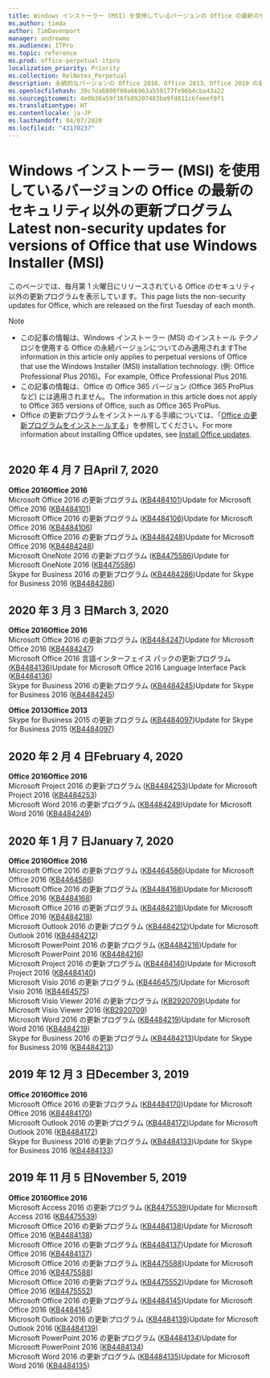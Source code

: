 ```yaml
---
title: Windows インストーラー (MSI) を使用しているバージョンの Office の最新のセキュリティ以外の更新プログラム
ms.author: timda
author: TimDavenport
manager: andrewmo
ms.audience: ITPro
ms.topic: reference
ms.prod: office-perpetual-itpro
localization_priority: Priority
ms.collection: RelNotes_Perpetual
description: 永続的なバージョンの Office 2016、Office 2013、Office 2010 の最新のセキュリティ以外の更新プログラム情報へのリンクを IT 技術者に提供します
ms.openlocfilehash: 39c7da6800f60a66963a559177fe96b4cba43a22
ms.sourcegitcommit: 4e0b36a59f36fb89207483ba9fd811c6feeef0f1
ms.translationtype: HT
ms.contentlocale: ja-JP
ms.lasthandoff: 04/07/2020
ms.locfileid: "43170237"
---
```

# <a name="latest-non-security-updates-for-versions-of-office-that-use-windows-installer-msi"></a><span data-ttu-id="f3046-103">Windows インストーラー (MSI) を使用しているバージョンの Office の最新のセキュリティ以外の更新プログラム</span><span class="sxs-lookup"><span data-stu-id="f3046-103">Latest non-security updates for versions of Office that use Windows Installer (MSI)</span></span>

<span data-ttu-id="f3046-104">このページでは、毎月第 1 火曜日にリリースされている Office のセキュリティ以外の更新プログラムを表示しています。</span><span class="sxs-lookup"><span data-stu-id="f3046-104">This page lists the non-security updates for Office, which are released on the first Tuesday of each month.</span></span>

> [!NOTE]
> - <span data-ttu-id="f3046-105">この記事の情報は、Windows インストーラー (MSI) のインストール テクノロジを使用する Office の永続バージョンについてのみ適用されます</span><span class="sxs-lookup"><span data-stu-id="f3046-105">The information in this article only applies to perpetual versions of Office that use the Windows Installer (MSI) installation technology.</span></span> <span data-ttu-id="f3046-106">(例: Office Professional Plus 2016)。</span><span class="sxs-lookup"><span data-stu-id="f3046-106">For example, Office Professional Plus 2016.</span></span>
> - <span data-ttu-id="f3046-107">この記事の情報は、Office の Office 365 バージョン (Office 365 ProPlus など) には適用されません。</span><span class="sxs-lookup"><span data-stu-id="f3046-107">The information in this article does not apply to Office 365 versions of Office, such as Office 365 ProPlus.</span></span>
> - <span data-ttu-id="f3046-108">Office の更新プログラムをインストールする手順については、「[Office の更新プログラムをインストールする](https://support.office.com/article/2ab296f3-7f03-43a2-8e50-46de917611c5)」を参照してください。</span><span class="sxs-lookup"><span data-stu-id="f3046-108">For more information about installing Office updates, see [Install Office updates](https://support.office.com/article/2ab296f3-7f03-43a2-8e50-46de917611c5).</span></span>
<br/><br/>

## <a name="april-7-2020"></a><span data-ttu-id="f3046-109">2020 年 4 月 7 日</span><span class="sxs-lookup"><span data-stu-id="f3046-109">April 7, 2020</span></span>

<span data-ttu-id="f3046-110">**Office 2016**</span><span class="sxs-lookup"><span data-stu-id="f3046-110">**Office 2016**</span></span><br/>
<span data-ttu-id="f3046-111">Microsoft Office 2016 の更新プログラム ([KB4484101](https://support.microsoft.com/help/4484101))</span><span class="sxs-lookup"><span data-stu-id="f3046-111">Update for Microsoft Office 2016 ([KB4484101](https://support.microsoft.com/help/4484101))</span></span><br/>
<span data-ttu-id="f3046-112">Microsoft Office 2016 の更新プログラム ([KB4484106](https://support.microsoft.com/help/4484106))</span><span class="sxs-lookup"><span data-stu-id="f3046-112">Update for Microsoft Office 2016 ([KB4484106](https://support.microsoft.com/help/4484106))</span></span><br/>
<span data-ttu-id="f3046-113">Microsoft Office 2016 の更新プログラム ([KB4484248](https://support.microsoft.com/help/4484248))</span><span class="sxs-lookup"><span data-stu-id="f3046-113">Update for Microsoft Office 2016 ([KB4484248](https://support.microsoft.com/help/4484248))</span></span><br/>
<span data-ttu-id="f3046-114">Microsoft OneNote 2016 の更新プログラム ([KB4475586](https://support.microsoft.com/help/4475586))</span><span class="sxs-lookup"><span data-stu-id="f3046-114">Update for Microsoft OneNote 2016 ([KB4475586](https://support.microsoft.com/help/4475586))</span></span><br/>
<span data-ttu-id="f3046-115">Skype for Business 2016 の更新プログラム ([KB4484286](https://support.microsoft.com/help/4484286))</span><span class="sxs-lookup"><span data-stu-id="f3046-115">Update for Skype for Business 2016 ([KB4484286](https://support.microsoft.com/help/4484286))</span></span> <br/>


## <a name="march-3-2020"></a><span data-ttu-id="f3046-116">2020 年 3 月 3 日</span><span class="sxs-lookup"><span data-stu-id="f3046-116">March 3, 2020</span></span>

<span data-ttu-id="f3046-117">**Office 2016**</span><span class="sxs-lookup"><span data-stu-id="f3046-117">**Office 2016**</span></span><br/>
<span data-ttu-id="f3046-118">Microsoft Office 2016 の更新プログラム ([KB4484247](https://support.microsoft.com/help/4484247))</span><span class="sxs-lookup"><span data-stu-id="f3046-118">Update for Microsoft Office 2016 ([KB4484247](https://support.microsoft.com/help/4484247))</span></span><br/> <span data-ttu-id="f3046-119">Microsoft Office 2016 言語インターフェイス パックの更新プログラム ([KB4484136](https://support.microsoft.com/help/4484136))</span><span class="sxs-lookup"><span data-stu-id="f3046-119">Update for Microsoft Office 2016 Language Interface Pack ([KB4484136](https://support.microsoft.com/help/4484136))</span></span><br/>
<span data-ttu-id="f3046-120">Skype for Business 2016 の更新プログラム ([KB4484245](https://support.microsoft.com/help/4484245))</span><span class="sxs-lookup"><span data-stu-id="f3046-120">Update for Skype for Business 2016 ([KB4484245](https://support.microsoft.com/help/4484245))</span></span> <br/>

<span data-ttu-id="f3046-121">**Office 2013**</span><span class="sxs-lookup"><span data-stu-id="f3046-121">**Office 2013**</span></span><br/>
<span data-ttu-id="f3046-122">Skype for Business 2015 の更新プログラム ([KB4484097](https://support.microsoft.com/help/4484097))</span><span class="sxs-lookup"><span data-stu-id="f3046-122">Update for Skype for Business 2015 ([KB4484097](https://support.microsoft.com/help/4484097))</span></span><br/>


## <a name="february-4-2020"></a><span data-ttu-id="f3046-123">2020 年 2 月 4 日</span><span class="sxs-lookup"><span data-stu-id="f3046-123">February 4, 2020</span></span>

<span data-ttu-id="f3046-124">**Office 2016**</span><span class="sxs-lookup"><span data-stu-id="f3046-124">**Office 2016**</span></span><br/>
<span data-ttu-id="f3046-125">Microsoft Project 2016 の更新プログラム ([KB4484253](https://support.microsoft.com/help/4484253))</span><span class="sxs-lookup"><span data-stu-id="f3046-125">Update for Microsoft Project 2016 ([KB4484253](https://support.microsoft.com/help/4484253))</span></span> <br/>
<span data-ttu-id="f3046-126">Microsoft Word 2016 の更新プログラム ([KB4484249](https://support.microsoft.com/help/4484249))</span><span class="sxs-lookup"><span data-stu-id="f3046-126">Update for Microsoft Word 2016 ([KB4484249](https://support.microsoft.com/help/4484249))</span></span> <br/>

## <a name="january-7-2020"></a><span data-ttu-id="f3046-127">2020 年 1 月 7 日</span><span class="sxs-lookup"><span data-stu-id="f3046-127">January 7, 2020</span></span>

<span data-ttu-id="f3046-128">**Office 2016**</span><span class="sxs-lookup"><span data-stu-id="f3046-128">**Office 2016**</span></span><br/>
<span data-ttu-id="f3046-129">Microsoft Office 2016 の更新プログラム ([KB4464586](https://support.microsoft.com/help/4464586))</span><span class="sxs-lookup"><span data-stu-id="f3046-129">Update for Microsoft Office 2016 ([KB4464586](https://support.microsoft.com/help/4464586))</span></span> <br/>
<span data-ttu-id="f3046-130">Microsoft Office 2016 の更新プログラム ([KB4484168](https://support.microsoft.com/help/4484168))</span><span class="sxs-lookup"><span data-stu-id="f3046-130">Update for Microsoft Office 2016 ([KB4484168](https://support.microsoft.com/help/4484168))</span></span> <br/>
<span data-ttu-id="f3046-131">Microsoft Office 2016 の更新プログラム ([KB4484218](https://support.microsoft.com/help/4484218))</span><span class="sxs-lookup"><span data-stu-id="f3046-131">Update for Microsoft Office 2016 ([KB4484218](https://support.microsoft.com/help/4484218))</span></span> <br/>
<span data-ttu-id="f3046-132">Microsoft Outlook 2016 の更新プログラム ([KB4484212](https://support.microsoft.com/help/4484212))</span><span class="sxs-lookup"><span data-stu-id="f3046-132">Update for Microsoft Outlook 2016 ([KB4484212](https://support.microsoft.com/help/4484212))</span></span> <br/>
<span data-ttu-id="f3046-133">Microsoft PowerPoint 2016 の更新プログラム ([KB4484216](https://support.microsoft.com/help/4484216))</span><span class="sxs-lookup"><span data-stu-id="f3046-133">Update for Microsoft PowerPoint 2016 ([KB4484216](https://support.microsoft.com/help/4484216))</span></span> <br/>
<span data-ttu-id="f3046-134">Microsoft Project 2016 の更新プログラム ([KB4484140](https://support.microsoft.com/help/4484140))</span><span class="sxs-lookup"><span data-stu-id="f3046-134">Update for Microsoft Project 2016 ([KB4484140](https://support.microsoft.com/help/4484140))</span></span> <br/>
<span data-ttu-id="f3046-135">Microsoft Visio 2016 の更新プログラム ([KB4464575](https://support.microsoft.com/help/4464575))</span><span class="sxs-lookup"><span data-stu-id="f3046-135">Update for Microsoft Visio 2016 ([KB4464575](https://support.microsoft.com/help/4464575))</span></span> <br/>
<span data-ttu-id="f3046-136">Microsoft Visio Viewer 2016 の更新プログラム ([KB2920709](https://support.microsoft.com/help/2920709))</span><span class="sxs-lookup"><span data-stu-id="f3046-136">Update for Microsoft Visio Viewer 2016 ([KB2920709](https://support.microsoft.com/help/2920709))</span></span> <br/>
<span data-ttu-id="f3046-137">Microsoft Word 2016 の更新プログラム ([KB4484219](https://support.microsoft.com/help/4484219))</span><span class="sxs-lookup"><span data-stu-id="f3046-137">Update for Microsoft Word 2016 ([KB4484219](https://support.microsoft.com/help/4484219))</span></span> <br/>
<span data-ttu-id="f3046-138">Skype for Business 2016 の更新プログラム ([KB4484213](https://support.microsoft.com/help/4484213))</span><span class="sxs-lookup"><span data-stu-id="f3046-138">Update for Skype for Business 2016 ([KB4484213](https://support.microsoft.com/help/4484213))</span></span> <br/>


## <a name="december-3-2019"></a><span data-ttu-id="f3046-139">2019 年 12 月 3 日</span><span class="sxs-lookup"><span data-stu-id="f3046-139">December 3, 2019</span></span>

<span data-ttu-id="f3046-140">**Office 2016**</span><span class="sxs-lookup"><span data-stu-id="f3046-140">**Office 2016**</span></span><br/>
<span data-ttu-id="f3046-141">Microsoft Office 2016 の更新プログラム ([KB4484170](https://support.microsoft.com/help/4484170))</span><span class="sxs-lookup"><span data-stu-id="f3046-141">Update for Microsoft Office 2016 ([KB4484170](https://support.microsoft.com/help/4484170))</span></span> <br/>
<span data-ttu-id="f3046-142">Microsoft Outlook 2016 の更新プログラム ([KB4484172](https://support.microsoft.com/help/4484172))</span><span class="sxs-lookup"><span data-stu-id="f3046-142">Update for Microsoft Outlook 2016 ([KB4484172](https://support.microsoft.com/help/4484172))</span></span> <br/>
<span data-ttu-id="f3046-143">Skype for Business 2016 の更新プログラム ([KB4484133](https://support.microsoft.com/help/4484133))</span><span class="sxs-lookup"><span data-stu-id="f3046-143">Update for Skype for Business 2016 ([KB4484133](https://support.microsoft.com/help/4484133))</span></span> <br/>

## <a name="november-5-2019"></a><span data-ttu-id="f3046-144">2019 年 11 月 5 日</span><span class="sxs-lookup"><span data-stu-id="f3046-144">November 5, 2019</span></span>

<span data-ttu-id="f3046-145">**Office 2016**</span><span class="sxs-lookup"><span data-stu-id="f3046-145">**Office 2016**</span></span><br/>
<span data-ttu-id="f3046-146">Microsoft Access 2016 の更新プログラム ([KB4475539](https://support.microsoft.com/help/4475539))</span><span class="sxs-lookup"><span data-stu-id="f3046-146">Update for Microsoft Access 2016 ([KB4475539](https://support.microsoft.com/help/4475539))</span></span> <br/>
<span data-ttu-id="f3046-147">Microsoft Office 2016 の更新プログラム ([KB4484138](https://support.microsoft.com/help/4484138))</span><span class="sxs-lookup"><span data-stu-id="f3046-147">Update for Microsoft Office 2016 ([KB4484138](https://support.microsoft.com/help/4484138))</span></span> <br/>
<span data-ttu-id="f3046-148">Microsoft Office 2016 の更新プログラム ([KB4484137](https://support.microsoft.com/help/4484137))</span><span class="sxs-lookup"><span data-stu-id="f3046-148">Update for Microsoft Office 2016 ([KB4484137](https://support.microsoft.com/help/4484137))</span></span> <br/>
<span data-ttu-id="f3046-149">Microsoft Office 2016 の更新プログラム ([KB4475588](https://support.microsoft.com/help/4475588))</span><span class="sxs-lookup"><span data-stu-id="f3046-149">Update for Microsoft Office 2016 ([KB4475588](https://support.microsoft.com/help/4475588))</span></span> <br/>
<span data-ttu-id="f3046-150">Microsoft Office 2016 の更新プログラム ([KB4475552](https://support.microsoft.com/help/4475552))</span><span class="sxs-lookup"><span data-stu-id="f3046-150">Update for Microsoft Office 2016 ([KB4475552](https://support.microsoft.com/help/4475552))</span></span> <br/>
<span data-ttu-id="f3046-151">Microsoft Office 2016 の更新プログラム ([KB4484145](https://support.microsoft.com/help/4484145))</span><span class="sxs-lookup"><span data-stu-id="f3046-151">Update for Microsoft Office 2016 ([KB4484145](https://support.microsoft.com/help/4484145))</span></span> <br/>
<span data-ttu-id="f3046-152">Microsoft Outlook 2016 の更新プログラム ([KB4484139](https://support.microsoft.com/help/4484139))</span><span class="sxs-lookup"><span data-stu-id="f3046-152">Update for Microsoft Outlook 2016 ([KB4484139](https://support.microsoft.com/help/4484139))</span></span> <br/>
<span data-ttu-id="f3046-153">Microsoft PowerPoint 2016 の更新プログラム ([KB4484134](https://support.microsoft.com/help/4484134))</span><span class="sxs-lookup"><span data-stu-id="f3046-153">Update for Microsoft PowerPoint 2016 ([KB4484134](https://support.microsoft.com/help/4484134))</span></span> <br/>
<span data-ttu-id="f3046-154">Microsoft Word 2016 の更新プログラム ([KB4484135](https://support.microsoft.com/help/4484135))</span><span class="sxs-lookup"><span data-stu-id="f3046-154">Update for Microsoft Word 2016 ([KB4484135](https://support.microsoft.com/help/4484135))</span></span> <br/>
